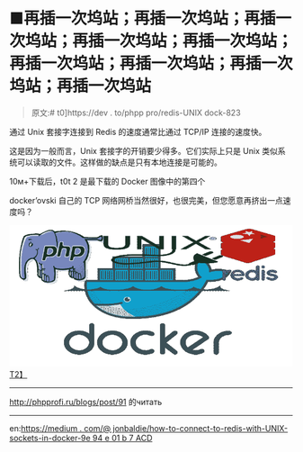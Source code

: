 # ■再插一次坞站；再插一次坞站；再插一次坞站；再插一次坞站；再插一次坞站；再插一次坞站；再插一次坞站；再插一次坞站；再插一次坞站

> 原文:# t0]https://dev . to/phpp pro/redis-UNIX dock-823

通过 Unix 套接字连接到 Redis 的速度通常比通过 TCP/IP 连接的速度快。

这是因为一般而言，Unix 套接字的开销要少得多。它们实际上只是 Unix 类似系统可以读取的文件。这样做的缺点是只有本地连接是可能的。

10м+下载后，t0t 2 是最下载的 Docker 图像中的第四个

docker’ovski 自己的 TCP 网络网桥当然很好，也很完美，但您愿意再挤出一点速度吗？

[![](img/7c736778c7a342c391a0edc04a24bfc6.png)T2】](https://res.cloudinary.com/practicaldev/image/fetch/s--ZG6YLyN1--/c_limit%2Cf_auto%2Cfl_progressive%2Cq_auto%2Cw_880/http://phpprofi.ru/resources/img/blogs/3628892c-62be-4c36-8b66-5dc2aa3388e5.jpeg)

* * *

http://phpprofi.ru/blogs/post/91 的читать

* * *

en:[https://medium . com/@ jonbaldie/how-to-connect-to-redis-with-UNIX-sockets-in-docker-9e 94 e 01 b 7 ACD](https://medium.com/@jonbaldie/how-to-connect-to-redis-with-unix-sockets-in-docker-9e94e01b7acd)